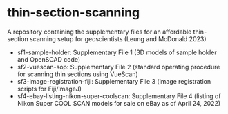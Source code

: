 # thin-section-scanning
A repository containing the supplementary files for an affordable thin-section scanning setup for geoscientists (Leung and McDonald 2023)
- sf1-sample-holder: Supplementary File 1 (3D models of sample holder and OpenSCAD code)
- sf2-vuescan-sop: Supplementary File 2 (standard operating procedure for scanning thin sections using VueScan)
- sf3-image-registration-fiji: Supplementary File 3 (image registration scripts for Fiji/ImageJ)
- sf4-ebay-listing-nikon-super-coolscan: Supplementary File 4 (listing of Nikon Super COOL SCAN models for sale on eBay as of April 24, 2022)
